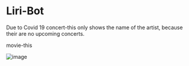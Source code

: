 # Liri-Bot
Due to Covid 19  concert-this only shows the name of the artist, because their are no upcoming concerts.









movie-this 

![image](https://user-images.githubusercontent.com/38989095/87866148-f7bb0c80-c932-11ea-8e2a-bb290a895986.png)
